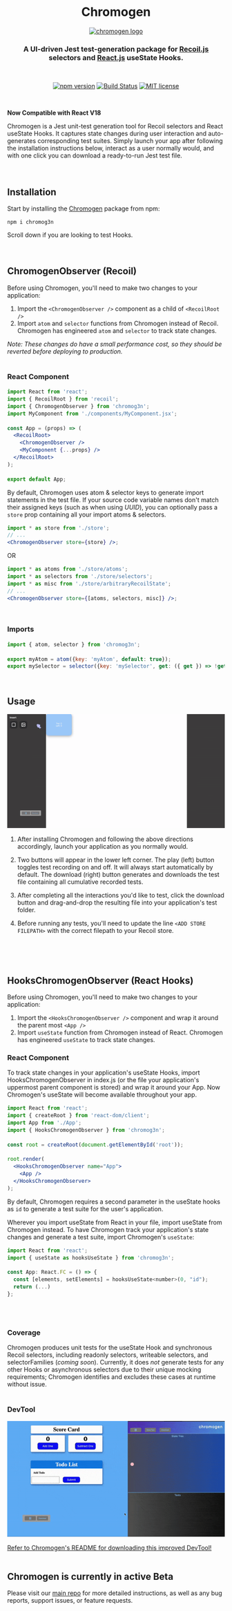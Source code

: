 <div align="center">
<h1>Chromogen</h1>
<a href="https://github.com/open-source-labs/Chromogen">
  <img
    height="120"
    width="120"
    alt="chromogen logo"
    src="https://raw.githubusercontent.com/oslabs-beta/Chromogen/master/assets/logo/chromogen-logo.png"
  />
</a>

<h3>A UI-driven Jest test-generation package for <a href="https://www.npmjs.com/package/recoil">Recoil.js</a> selectors and <a href="https://www.npmjs.com/package/react">React.js</a> useState Hooks.</h3>

<br />

[![npm version](https://img.shields.io/npm/v/chromogen)](https://www.npmjs.com/package/chromog3n)
[![Build Status](https://travis-ci.org/oslabs-beta/Chromogen.svg?branch=master)](https://travis-ci.org/oslabs-beta/Chromogen)
[![MIT license](https://img.shields.io/badge/license-MIT-blue.svg)](https://github.com/oslabs-beta/Chromogen/blob/master/LICENSE)
<br />

</div>
<br />

**Now Compatible with React V18**

Chromogen is a Jest unit-test generation tool for Recoil selectors and React useState Hooks. It captures state changes during user interaction and auto-generates corresponding test suites. Simply launch your app after following the installation instructions below, interact as a user normally would, and with one click you can download a ready-to-run Jest test file.
<br /><br /><br />

## Installation

Start by installing the <a href="https://www.npmjs.com/package/chromog3n">Chromogen</a> package from npm:

```
npm i chromog3n
```

Scroll down if you are looking to test Hooks.
<br /><br /><br />

## ChromogenObserver (Recoil)

Before using Chromogen, you'll need to make two changes to your application:

1. Import the `<ChromogenObserver />` component as a child of `<RecoilRoot />`
1. Import `atom` and `selector` functions from Chromogen instead of Recoil. Chromogen has engineered `atom` and `selector` to track state changes.

<i>Note: These changes do have a small performance cost, so they should be reverted before deploying to production.</i>
<br /><Br/>

### React Component

```jsx
import React from 'react';
import { RecoilRoot } from 'recoil';
import { ChromogenObserver } from 'chromog3n';
import MyComponent from './components/MyComponent.jsx';

const App = (props) => (
  <RecoilRoot>
    <ChromogenObserver />
    <MyComponent {...props} />
  </RecoilRoot>
);

export default App;
```

By default, Chromogen uses atom & selector keys to generate import statements in the test file. If your source code variable names don't match their assigned keys (such as when using _UUID_), you can optionally pass a `store` prop containing all your import atoms & selectors.
<br>

```jsx
import * as store from './store';
// ...
<ChromogenObserver store={store} />;
```

OR

```jsx
import * as atoms from './store/atoms';
import * as selectors from './store/selectors';
import * as misc from './store/arbitraryRecoilState';
// ...
<ChromogenObserver store={[atoms, selectors, misc]} />;
```

<Br/>

### Imports

```js
import { atom, selector } from 'chromog3n';

export myAtom = atom({key: 'myAtom', default: true});
export mySelector = selector({key: 'mySelector', get: ({ get }) => !get(myAtom)});
```

<br />

## Usage

![Buttons](../assets/README-root/hooksDemo.gif)

1. After installing Chromogen and following the above directions accordingly, launch your application as you normally would.

2. Two buttons will appear in the lower left corner. The play (left) button toggles test recording on and off. It will always start automatically by default. The download (right) button generates and downloads the test file containing all cumulative recorded tests.

3. After completing all the interactions you'd like to test, click the download button and drag-and-drop the resulting file into your application's test folder.

4. Before running any tests, you'll need to update the line `<ADD STORE FILEPATH>` with the correct filepath to your Recoil store.

<br /><br /><br />

## HooksChromogenObserver (React Hooks)

Before using Chromogen, you'll need to make two changes to your application:

1. Import the `<HooksChromogenObserver />` component and wrap it around the parent most `<App />`
2. Import `useState` function from Chromogen instead of React. Chromogen has engineered `useState` to track state changes.

### React Component

To track state changes in your application's useState Hooks, import HooksChromogenObserver in index.js (or the file your application's uppermost parent component is stored) and wrap it around your App. Now Chromogen's useState will become available throughout your app.

```jsx
import React from 'react';
import { createRoot } from 'react-dom/client';
import App from './App';
import { HooksChromogenObserver } from 'chromog3n';

const root = createRoot(document.getElementById('root'));

root.render(
  <HooksChromogenObserver name="App">
    <App />
  </HooksChromogenObserver>
);
```

By default, Chromogen requires a second parameter in the useState hooks as `id` to generate a test suite for the user's application.

Wherever you import useState from React in your file, import useState from Chromogen instead. To have Chromogen track your application's state changes and generate a test suite, import Chromogen's `useState`:

```jsx
import React from 'react';
import { useState as hooksUseState } from 'chromog3n';

const App: React.FC = () => {
  const [elements, setElements] = hooksUseState<number>(0, "id");
  return (...)
};
```
<br><Br>

### Coverage

Chromogen produces unit tests for the useState Hook and synchronous Recoil
selectors, including readonly selectors, writeable selectors, and
selectorFamilies (_coming soon_). Currently, it does _not_ generate tests for any other Hooks or asynchronous selectors due to their unique mocking requirements; Chromogen
identifies and excludes these cases at runtime without issue.
<Br><Br>

### DevTool

![Buttons](../assets/README-root/chromogen3.gif)

[Refer to Chromogen's README for downloading this improved DevTool!](https://github.com/open-source-labs/Chromogen)
<Br><br>

## Chromogen is currently in active Beta

Please visit our [main repo](https://github.com/open-source-labs/Chromogen) for more detailed instructions, as well as any bug reports, support issues, or feature requests.
